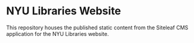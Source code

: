# NYU Libraries Website

This repository houses the published static content from the Siteleaf CMS application for the NYU Libraries website.


